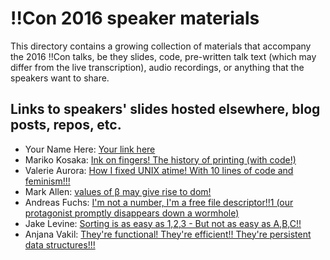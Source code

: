 # !!Con 2016 speaker materials

This directory contains a growing collection of materials that accompany the 2016 !!Con talks, be they slides, code, pre-written talk text (which may differ from the live transcription), audio recordings, or anything that the speakers want to share.

## Links to speakers' slides hosted elsewhere, blog posts, repos, etc.

  * Your Name Here: [Your link here](http://example.com)
  * Mariko Kosaka: [Ink on fingers! The history of printing (with code!)](http://kosamari.com/presentation/bangbangcon-2016/)
  * Valerie Aurora: [How I fixed UNIX atime! With 10 lines of code and feminism!!!](https://frameshiftconsulting.com/speaking/#filesystems)
  * Mark Allen: [values of β may give rise to dom!](https://speakerdeck.com/mrallen1/values-of-b-may-give-rise-to-dom)
  * Andreas Fuchs: [I'm not a number, I'm a free file descriptor!!1 (our protagonist promptly disappears down a wormhole)](https://github.com/antifuchs/bangbangcon-talk-2016)
  * Jake Levine: [Sorting is as easy as 1,2,3 - But not as easy as A,B,C!!](https://docs.google.com/presentation/d/1W4W_Mwn3tc7b8ykipYO2O2_vCg5DOwwmjvcoZNkyQdo/edit?usp=sharing)
  * Anjana Vakil: [They're functional! They're efficient!! They're persistent data structures!!!](https://slidr.io/vakila/persistent-data-structures)
